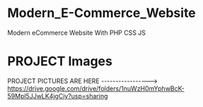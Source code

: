 # Modern_E-Commerce_Website
Modern eCommerce Website With PHP CSS JS

# PROJECT Images
PROJECT PICTURES ARE HERE ----------------->  https://drive.google.com/drive/folders/1nuWzH0mYphwBcK-59Mpl5JJwLK4jgCiy?usp=sharing
